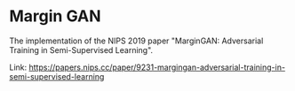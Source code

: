 # Margin GAN

The implementation of the NIPS 2019 paper "MarginGAN: Adversarial Training in Semi-Supervised Learning".

Link: https://papers.nips.cc/paper/9231-margingan-adversarial-training-in-semi-supervised-learning
